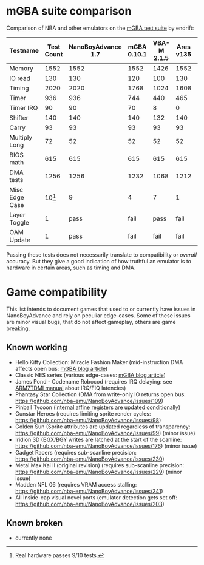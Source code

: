 
# mGBA suite comparison

Comparison of NBA and other emulators on the [mGBA test suite](https://github.com/mgba-emu/suite) by endrift:

Testname      | Test Count | NanoBoyAdvance 1.7 | mGBA 0.10.1 |    VBA-M 2.1.5 | Ares v135 | SkyEmu V2  |
--------------|------------|--------------------|-------------|----------------|-----------|------------|
Memory        |       1552 |               1552 |        1552 |           1426 |      1552 |       1552 |
IO read       |        130 |                130 |         120 |            100 |       130 |        125 |
Timing        |       2020 |               2020 |        1768 |           1024 |      1608 |       2020 |
Timer         |        936 |                936 |         744 |            440 |       465 |        587 |
Timer IRQ     |         90 |                 90 |          70 |              8 |         0 |         90 |
Shifter       |        140 |                140 |         140 |            132 |       140 |        140 |
Carry         |         93 |                 93 |          93 |             93 |        93 |         93 |
Multiply Long |         72 |                 52 |          52 |             52 |        52 |         52 |
BIOS math     |        615 |                615 |         615 |            615 |       615 |        615 |
DMA tests     |       1256 |               1256 |        1232 |           1068 |      1212 |       1256 |
Misc Edge Case|     10[^1] |                  9 |           4 |              7 |         1 |          3 |
Layer Toggle  |          1 |               pass |        fail |           pass |      fail |       pass |
OAM Update    |          1 |               pass |        fail |           fail |      fail |       pass |

[^1]: Real hardware passes 9/10 tests.

Passing these tests does not necessarily translate to compatibility or *overall* accuracy.
But they give a good indication of how truthful an emulator is to hardware in certain areas, such as timing and DMA.

# Game compatibility

This list intends to document games that used to or currently have issues in NanoBoyAdvance and rely on peculiar edge-cases.
Some of these issues are minor visual bugs, that do not affect gameplay, others are game breaking.

## Known working

- Hello Kitty Collection: Miracle Fashion Maker (mid-instruction DMA affects open bus: [mGBA blog article](https://mgba.io/2020/01/25/infinite-loop-holy-grail/))
- Classic NES series (various edge-cases: [mGBA blog article](https://mgba.io/2014/12/28/classic-nes/))
- James Pond - Codename Robocod (requires IRQ delaying: see [ARM7TDMI manual](https://documentation-service.arm.com/static/5e8e1323fd977155116a3129?token=) about IRQ/FIQ latencies)
- Phantasy Star Collection (DMA from write-only IO returns open bus: https://github.com/nba-emu/NanoBoyAdvance/issues/109)
- Pinball Tycoon ([internal affine registers are updated conditionally](https://github.com/mgba-emu/mgba/issues/1668#issuecomment-925306878))
- Gunstar Heroes (requires limiting sprite render cycles: https://github.com/nba-emu/NanoBoyAdvance/issues/98)
- Golden Sun (Sprite attributes are updated regardless of transparency: https://github.com/nba-emu/NanoBoyAdvance/issues/99) (minor issue)
- Iridion 3D (BGX/BGY writes are latched at the start of the scanline: https://github.com/nba-emu/NanoBoyAdvance/issues/176) (minor issue)
- Gadget Racers (requires sub-scanline precision: https://github.com/nba-emu/NanoBoyAdvance/issues/230)
- Metal Max Kai II (original revision) (requires sub-scanline precision: https://github.com/nba-emu/NanoBoyAdvance/issues/229) (minor issue)
- Madden NFL 06 (requires VRAM access stalling: https://github.com/nba-emu/NanoBoyAdvance/issues/241)
- All Inside-cap visual novel ports (emulator detection gets set off: https://github.com/nba-emu/NanoBoyAdvance/issues/203)

## Known broken

- currently none
